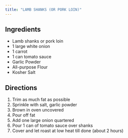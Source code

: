 ```yaml
---
title: "LAMB SHANKS (OR PORK LOIN)"
---
```

## Ingredients
* Lamb shanks or pork loin
* 1 large white onion
* 1 carrot
* 1 can tomato sauce
* Garlic Powder
* All-purpose Flour
* Kosher Salt

## Directions
1. Trim as much fat as possible
2. Sprinkle with salt, garlic powder
3. Brown in oven uncovered
4. Pour off fat
5. Add one large onion quartered
6. Pour 1 can of tomato sauce over shanks
7. Cover and let roast at low heat till done (about 2 hours)

